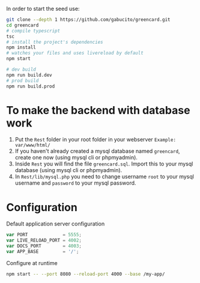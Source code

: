 In order to start the seed use:


```bash
git clone --depth 1 https://github.com/gabucito/greencard.git
cd greencard
# compile typescript
tsc
# install the project's dependencies
npm install
# watches your files and uses livereload by default
npm start

# dev build
npm run build.dev
# prod build
npm run build.prod
```

# To make the backend with database work
1. Put the `Rest` folder in your root folder in your webserver `Example: var/www/html/`
2. If you haven't already created a mysql database named `greencard`, create one now (using mysql cli or phpmyadmin).
3. Inside `Rest` you will find the file `greencard.sql`.  Import this to your mysql database (using mysql cli or phpmyadmin).
4. In `Rest/lib/mysql.php` you need to change username `root` to your mysql username and `password` to your mysql password.

# Configuration
Default application server configuration

```js
var PORT             = 5555;
var LIVE_RELOAD_PORT = 4002;
var DOCS_PORT        = 4003;
var APP_BASE         = '/';
```

Configure at runtime

```bash
npm start -- --port 8080 --reload-port 4000 --base /my-app/
```
